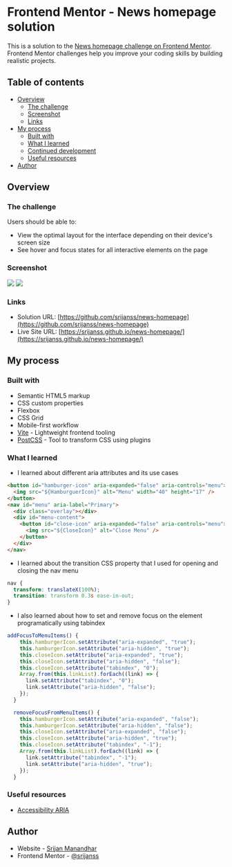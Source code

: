 # Frontend Mentor - News homepage solution

This is a solution to the [News homepage challenge on Frontend Mentor](https://www.frontendmentor.io/challenges/news-homepage-H6SWTa1MFl). Frontend Mentor challenges help you improve your coding skills by building realistic projects.

## Table of contents

- [Overview](#overview)
  - [The challenge](#the-challenge)
  - [Screenshot](#screenshot)
  - [Links](#links)
- [My process](#my-process)
  - [Built with](#built-with)
  - [What I learned](#what-i-learned)
  - [Continued development](#continued-development)
  - [Useful resources](#useful-resources)
- [Author](#author)

## Overview

### The challenge

Users should be able to:

- View the optimal layout for the interface depending on their device's screen size
- See hover and focus states for all interactive elements on the page

### Screenshot

![](./assets/desktop-screenshot.png)
![](./assets/mobile-screenshot.png)

### Links

- Solution URL: [https://github.com/srijanss/news-homepage](https://github.com/srijanss/news-homepage)
- Live Site URL: [https://srijanss.github.io/news-homepage/](https://srijanss.github.io/news-homepage/)

## My process

### Built with

- Semantic HTML5 markup
- CSS custom properties
- Flexbox
- CSS Grid
- Mobile-first workflow
- [Vite](https://vitejs.dev/) - Lightweight frontend tooling
- [PostCSS](https://postcss.org/) - Tool to transform CSS using plugins

### What I learned

- I learned about different aria attributes and its use cases

```html
<button id="hamburger-icon" aria-expanded="false" aria-controls="menu">
  <img src="${HamburguerIcon}" alt="Menu" width="40" height="17" />
</button>
<nav id="menu" aria-label="Primary">
  <div class="overlay"></div>
  <div id="menu-content">
    <button id="close-icon" aria-expanded="false" aria-controls="menu">
      <img src="${CloseIcon}" alt="Close Menu" />
    </button>
  </div>
</nav>
```

- I learned about the transition CSS property that I used for opening and closing the nav menu

```css
nav {
  transform: translateX(100%);
  transition: transform 0.3s ease-in-out;
}
```

- I also learned about how to set and remove focus on the element programatically using tabindex

```js
addFocusToMenuItems() {
    this.hamburgerIcon.setAttribute("aria-expanded", "true");
    this.hamburgerIcon.setAttribute("aria-hidden", "true");
    this.closeIcon.setAttribute("aria-expanded", "true");
    this.closeIcon.setAttribute("aria-hidden", "false");
    this.closeIcon.setAttribute("tabindex", "0");
    Array.from(this.linkList).forEach((link) => {
      link.setAttribute("tabindex", "0");
      link.setAttribute("aria-hidden", "false");
    });
  }

  removeFocusFromMenuItems() {
    this.hamburgerIcon.setAttribute("aria-expanded", "false");
    this.hamburgerIcon.setAttribute("aria-hidden", "false");
    this.closeIcon.setAttribute("aria-expanded", "false");
    this.closeIcon.setAttribute("aria-hidden", "true");
    this.closeIcon.setAttribute("tabindex", "-1");
    Array.from(this.linkList).forEach((link) => {
      link.setAttribute("tabindex", "-1");
      link.setAttribute("aria-hidden", "true");
    });
  }
```

### Useful resources

- [Accessibility ARIA](https://developer.mozilla.org/en-US/docs/Web/Accessibility/ARIA)

## Author

- Website - [Srijan Manandhar](https://github.com/srijanss)
- Frontend Mentor - [@srijanss](https://www.frontendmentor.io/profile/srijanss)

